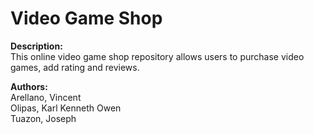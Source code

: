 # Video Game Shop

**Description:** <br/>
This online video game shop repository allows users to purchase video games, add rating and reviews.<br/>

**Authors:**<br/>
Arellano, Vincent <br/>
Olipas, Karl Kenneth Owen <br/>
Tuazon, Joseph <br/>
